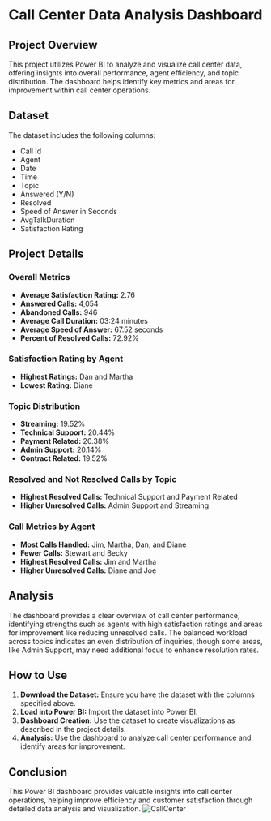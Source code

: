 # Call Center Data Analysis Dashboard

## Project Overview

This project utilizes Power BI to analyze and visualize call center data, offering insights into overall performance, agent efficiency, and topic distribution. The dashboard helps identify key metrics and areas for improvement within call center operations.

## Dataset

The dataset includes the following columns:
- Call Id
- Agent
- Date
- Time
- Topic
- Answered (Y/N)
- Resolved
- Speed of Answer in Seconds
- AvgTalkDuration
- Satisfaction Rating

## Project Details

### Overall Metrics
- **Average Satisfaction Rating:** 2.76
- **Answered Calls:** 4,054
- **Abandoned Calls:** 946
- **Average Call Duration:** 03:24 minutes
- **Average Speed of Answer:** 67.52 seconds
- **Percent of Resolved Calls:** 72.92%

### Satisfaction Rating by Agent
- **Highest Ratings:** Dan and Martha
- **Lowest Rating:** Diane

### Topic Distribution
- **Streaming:** 19.52%
- **Technical Support:** 20.44%
- **Payment Related:** 20.38%
- **Admin Support:** 20.14%
- **Contract Related:** 19.52%

### Resolved and Not Resolved Calls by Topic
- **Highest Resolved Calls:** Technical Support and Payment Related
- **Higher Unresolved Calls:** Admin Support and Streaming

### Call Metrics by Agent
- **Most Calls Handled:** Jim, Martha, Dan, and Diane
- **Fewer Calls:** Stewart and Becky
- **Highest Resolved Calls:** Jim and Martha
- **Higher Unresolved Calls:** Diane and Joe

## Analysis

The dashboard provides a clear overview of call center performance, identifying strengths such as agents with high satisfaction ratings and areas for improvement like reducing unresolved calls. The balanced workload across topics indicates an even distribution of inquiries, though some areas, like Admin Support, may need additional focus to enhance resolution rates.

## How to Use

1. **Download the Dataset:** Ensure you have the dataset with the columns specified above.
2. **Load into Power BI:** Import the dataset into Power BI.
3. **Dashboard Creation:** Use the dataset to create visualizations as described in the project details.
4. **Analysis:** Use the dashboard to analyze call center performance and identify areas for improvement.

## Conclusion

This Power BI dashboard provides valuable insights into call center operations, helping improve efficiency and customer satisfaction through detailed data analysis and visualization.
![CallCenter](https://github.com/user-attachments/assets/0af9113c-b062-4356-b785-c862f005a637)


